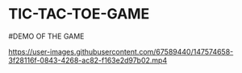 # TIC-TAC-TOE-GAME
#DEMO OF THE GAME

https://user-images.githubusercontent.com/67589440/147574658-3f28116f-0843-4268-ac82-f163e2d97b02.mp4

